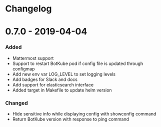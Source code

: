# Changelog

# 0.7.0 - 2019-04-04
### Added
 - Mattermost support
 - Support to restart BotKube pod if config file is updated through configmap
 - Add new env var LOG_LEVEL to set logging levels
 - Add badges for Slack and docs
 - Add support for elasticsearch interface
 - Added target in Makefile to update helm version

### Changed
 - Hide sensitive info while displaying config with showconfig command
 - Return BotKube version with response to ping command
